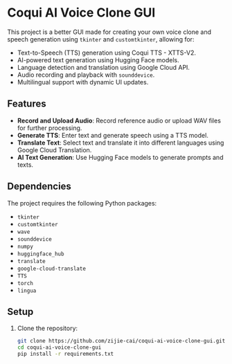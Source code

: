 # Coqui AI Voice Clone GUI

This project is a better GUI made for creating your own voice clone and speech generation using `tkinter` and `customtkinter`, allowing for:

- Text-to-Speech (TTS) generation using Coqui TTS - XTTS-V2.
- AI-powered text generation using Hugging Face models.
- Language detection and translation using Google Cloud API.
- Audio recording and playback with `sounddevice`.
- Multilingual support with dynamic UI updates.

## Features

- **Record and Upload Audio**: Record reference audio or upload WAV files for further processing.
- **Generate TTS**: Enter text and generate speech using a TTS model.
- **Translate Text**: Select text and translate it into different languages using Google Cloud Translation.
- **AI Text Generation**: Use Hugging Face models to generate prompts and texts.

## Dependencies

The project requires the following Python packages:

- `tkinter`
- `customtkinter`
- `wave`
- `sounddevice`
- `numpy`
- `huggingface_hub`
- `translate`
- `google-cloud-translate`
- `TTS`
- `torch`
- `lingua`

## Setup

1. Clone the repository:
   ```bash
   git clone https://github.com/zijie-cai/coqui-ai-voice-clone-gui.git
   cd coqui-ai-voice-clone-gui
   pip install -r requirements.txt
